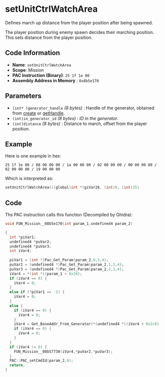 # setUnitCtrlWatchArea

Defines march up distance from the player position after being spawned.

The player position during enemy spawn decides their marching position. This sets distance from the player position.

## Code Information

- **Name**: `setUnitCtrlWatchArea`
- **Scope**: Mission
- **PAC Instruction (Binary)**: `25 1f 1e 00`
- **Assembly Address in Memory** : `0x8b5e170`

## Parameters

- `(int* )generator_handle` *(8 bytes)* : Handle of the generator, obtained from [create](./create.md) or [getHandle](./gethandle.md).
- `(int)in_generator_id` *(8 bytes)* : *ID in the generator*.
- `(int)distance` *(8 bytes)* : Distance to march, offset from the player position.

## Example

Here is one example in hex:

```25 1f 1e 00 / 08 00 00 00 / 1a 00 00 00 / 02 00 00 00 / 00 00 00 00 / 02 00 00 00 / 19 00 00 00```

Which is interpreted as:

```c
setUnitCtrlWatchArea(((global)int *)giVar26, (int)0, (int)25)
```

## Code

Ths PAC instruction calls this function (Decompiled by Ghidra):

```c
void FUN_Mission__08b5e170(int param_1,undefined4 param_2)

{
  int *piVar1;
  undefined4 *puVar2;
  undefined4 *puVar3;
  int iVar4;
  
  piVar1 = (int *)Pac_Get_Param(param_2,0,1,4);
  puVar2 = (undefined4 *)Pac_Get_Param(param_2,1,1,4);
  puVar3 = (undefined4 *)Pac_Get_Param(param_2,2,1,4);
  iVar4 = *(int *)(param_1 + 0x10);
  if (iVar4 == 0) {
    iVar4 = 0;
  }
  else if (*piVar1 == -1) {
    iVar4 = 0;
  }
  else {
    if (iVar4 == 0) {
      iVar4 = 0;
    }
    iVar4 = Get_BaseAddr_From_Generator(*(undefined4 *)(iVar4 + 0x2c8));
    if (iVar4 == 0) {
      iVar4 = 0;
    }
  }
  if (iVar4 != 0) {
    FUN_Mission__08b57730(iVar4,*puVar2,*puVar3);
  }
  PAC::PAC_setCmdId(param_2,0);
  return;
}
```

